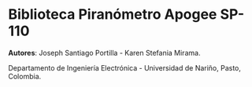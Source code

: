 # Biblioteca Piranómetro Apogee SP-110

**Autores**: Joseph Santiago Portilla - Karen Stefania Mirama.

Departamento de Ingeniería Electrónica - Universidad de Nariño, Pasto, Colombia.
